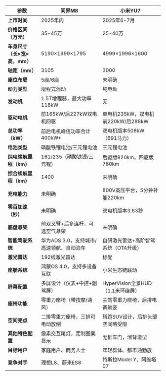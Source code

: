 | 参数                     | 问界M8                                      | 小米YU7                                  |
|--------------------------|---------------------------------------------|-----------------------------------------|
| **上市时间**             | 2025年内                                   | 2025年6-7月                            |
| **价格区间（万元）**     | 35-45万                                    | 25-40万                                |
| **车身尺寸（长×宽×高，mm）** | 5190×1999×1795                           | 4999×1996×1600                       |
| **轴距（mm）**           | 3105                                       | 3000                                   |
| **座位布局**             | 5座/6座                                   | 未明确                                 |
| **动力类型**             | 增程式混动                                | 纯电动                                 |
| **发动机**               | 1.5T增程器，最大功率118kW                 | 无                                     |
| **驱动电机**             | 前165kW/后227kW双电机四驱                | 单电机235kW，双电机前220kW/后288kW   |
| **总功率（kW）**         | 前后电机峰值功率合计400kW+               | 双电机版本508kW（691马力）            |
| **电池类型**             | 磷酸铁锂电池/三元锂电池                  | 三元锂电池                            |
| **纯电续航里程（km）**   | 161/235（磷酸铁锂/三元锂）               | 后驱版820km，四驱版760km              |
| **综合续航里程（km）**   | 1400                                       | 未明确                                 |
| **充电能力**             | 未明确                                    | 800V高压平台，5分钟补能220km          |
| **零百加速（秒）**       | 未明确                                    | 双电机版本3.63秒                      |
| **底盘悬架**             | 前双叉臂+后多连杆，可选空气悬架          | 未明确                                 |
| **智能驾驶系统**         | 华为ADS 3.0，支持城市/高速领航、自动泊车 | 自研激光雷达+高阶智驾系统（OTA升级） |
| **激光雷达**             | 192线激光雷达                            | 标配                                   |
| **座舱系统**             | 鸿蒙OS 4.0，支持多设备互联               | 小米生态链联动                        |
| **屏幕配置**             | 多屏设计（仪表+中控+副驾屏）             | HyperVision全景HUD（1.1米环绕屏）    |
| **座椅功能**             | 零重力座椅（带按摩/通风）                | 主驾零重力座椅，后排电调躺姿         |
| **空间亮点**             | 二排零重力座椅，三排可电动放倒           | 轿跑SUV设计，后排头部空间略受限      |
| **其他特色配置**         | 像素交互尾灯，定制图案显示               | 无框车门，溜背造型                   |
| **目标用户**             | 家庭用户、商务人士                       | 年轻群体、都市通勤族                  |
| **竞争对手**             | 理想L8、蔚来ES8                          | 特斯拉Model Y、阿维塔07              |
